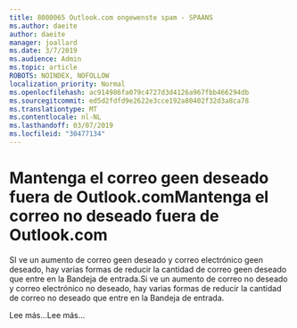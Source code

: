```yaml
---
title: 8000065 Outlook.com ongewenste spam - SPAANS
ms.author: daeite
author: daeite
manager: joallard
ms.date: 3/7/2019
ms.audience: Admin
ms.topic: article
ROBOTS: NOINDEX, NOFOLLOW
localization_priority: Normal
ms.openlocfilehash: ac914986fa079c4727d3d4126a967fbb466294db
ms.sourcegitcommit: ed5d2fdfd9e2622e3cce192a80402f32d3a8ca78
ms.translationtype: MT
ms.contentlocale: nl-NL
ms.lasthandoff: 03/07/2019
ms.locfileid: "30477134"
---
```

# <a name="mantenga-el-correo-no-deseado-fuera-de-outlookcom"></a><span data-ttu-id="65530-102">Mantenga el correo geen deseado fuera de Outlook.com</span><span class="sxs-lookup"><span data-stu-id="65530-102">Mantenga el correo no deseado fuera de Outlook.com</span></span>

<span data-ttu-id="65530-103">SI ve un aumento de correo geen deseado y correo electrónico geen deseado, hay varias formas de reducir la cantidad de correo geen deseado que entre en la Bandeja de entrada.</span><span class="sxs-lookup"><span data-stu-id="65530-103">Si ve un aumento de correo no deseado y correo electrónico no deseado, hay varias formas de reducir la cantidad de correo no deseado que entre en la Bandeja de entrada.</span></span>

<span data-ttu-id="65530-104">Lee más...</span><span class="sxs-lookup"><span data-stu-id="65530-104">Lee más...</span></span>
